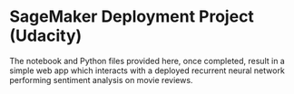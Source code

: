 # SageMaker Deployment Project (Udacity)

The notebook and Python files provided here, once completed, result in a simple web app which interacts with a deployed recurrent neural network performing sentiment analysis on movie reviews. 
